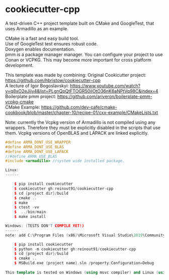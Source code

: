 cookiecutter-cpp
================

A test-driven C++ project template built on CMake and GoogleTest, that uses Armadillo as an example.

CMake is a fast and easy build tool.  
Use of GoogleTest test ensures robust code.  
Doxygen enables documentation.  
pmm is a package manager manager. You can configure your project to use Conan or VCPKG. This may become more important for cross platform development.

This template was made by combining:
Original Cookicutter project: https://github.com/hbristow/cookiecutter-cpp  
A lecture of Igor Bogoslavskyi: https://www.youtube.com/watch?v=q8xO2eJijy4&list=PLgnQpQtFTOGR50iIOtO36nK6aNPtVq98C&index=4  
Boilerplate pmm project: https://github.com/ariveron/boilerplate-pmm-vcpkg-cmake  
CMake Example: https://github.com/dev-cafe/cmake-cookbook/blob/master/chapter-10/recipe-01/cxx-example/CMakeLists.txt


Note: currently the Vcpkg version of Armadillo is not compiled using any wrappers. Therefore they must be explicitly disabled in the scripts that use them. Vcpkg versions of OpenBLAS and LAPACK are linked explicitly.

```cpp
#define ARMA_DONT_USE_WRAPPER
#define ARMA_DONT_USE_BLAS
#define ARMA_DONT_USE_LAPACK
//#define ARMA_USE_BLAS
#include <armadillo> //system wide installed package.

Linux:
------

    $ pip install cookiecutter
    $ cookiecutter gh:reinout91/cookiecutter-cpp
    $ cd {project dir}/build
    $ cmake ..
    $ make
    $ ctest -vv
    $  ../bin/main
    $ make install

Windows: (TESTS DON'T COMPILE YET!)
------
note: add C:\Program Files (x86)\Microsoft Visual Studio\2019\Community\MSBuild\Current\Bin  (or similar) to PATH (edit environment settings)

    $ pip install cookiecutter
    $ python -m cookiecutter gh:reinout91/cookiecutter-cpp
    $ cd {project dir}/build
    $ cmake ..
    $ MSBuild.exe {project name}.sln /property:Configuration=Debug
    
This template is tested on Windows (using msvc compiler) and Linux (using clang)

